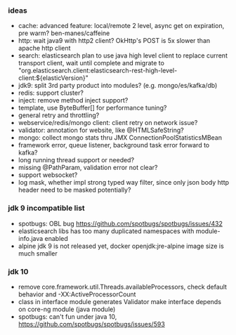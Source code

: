 ### ideas
* cache: advanced feature: local/remote 2 level, async get on expiration, pre warm? ben-manes/caffeine
* http: wait java9 with http2 client? OkHttp's POST is 5x slower than apache http client 
* search: elasticsearch plan to use java high level client to replace current transport client, wait until complete and migrate to "org.elasticsearch.client:elasticsearch-rest-high-level-client:${elasticVersion}"
* jdk9: split 3rd party product into modules? (e.g. mongo/es/kafka/db)
* redis: support cluster?
* inject: remove method inject support? 
* template, use ByteBuffer[] for performance tuning?
* general retry and throttling?
* webservice/redis/mongo client: client retry on network issue?
* validator: annotation for website, like @HTMLSafeString?
* mongo: collect mongo stats thru JMX ConnectionPoolStatisticsMBean
* framework error, queue listener, background task error forward to kafka?
* long running thread support or needed?
* missing @PathParam, validation error not clear?
* support websocket?
* log mask, whether impl strong typed way filter, since only json body http header need to be masked potentially?

### jdk 9 incompatible list
* spotbugs: OBL bug https://github.com/spotbugs/spotbugs/issues/432  
* elasticsearch libs has too many duplicated namespaces with module-info.java enabled
* alpine jdk 9 is not released yet, docker openjdk:jre-alpine image size is much smaller

### jdk 10
* remove core.framework.util.Threads.availableProcessors, check default behavior and -XX:ActiveProcessorCount
* class in interface module generates Validator make interface depends on core-ng module (java module)
* spotbugs: can't fun under java 10, https://github.com/spotbugs/spotbugs/issues/593
